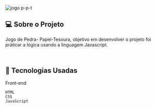 ![jogo p-p-t](https://user-images.githubusercontent.com/46323667/164470708-63d30d8f-1426-4321-ab00-cbe13ee6ce8f.png)

## 💻  Sobre o Projeto

Jogo de Pedra- Papel-Tesoura, objetivo em desenvolver o projeto foi práticar a lógica usando a linguagem Javascript. 

<br>




## :rocket: Tecnologias Usadas
Front-end 
```
HTML
CSS
JavaScript

```


